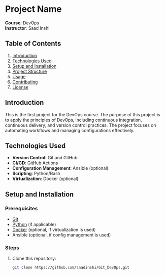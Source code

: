 # Project Name

**Course**: DevOps  
**Instructor**: Saad Inshi

## Table of Contents
1. [Introduction](#introduction)
2. [Technologies Used](#technologies-used)
3. [Setup and Installation](#setup-and-installation)
4. [Project Structure](#project-structure)
5. [Usage](#usage)
6. [Contributing](#contributing)
7. [License](#license)

## Introduction
This is the first project for the DevOps course. The purpose of this project is to apply the principles of DevOps, including continuous integration, continuous delivery, and version control practices. The project focuses on automating workflows and managing configurations effectively.

## Technologies Used
- **Version Control**: Git and GitHub
- **CI/CD**: GitHub Actions
- **Configuration Management**: Ansible (optional)
- **Scripting**: Python/Bash
- **Virtualization**: Docker (optional)

## Setup and Installation

### Prerequisites
- [Git](https://git-scm.com/)
- [Python](https://www.python.org/) (if applicable)
- [Docker](https://www.docker.com/) (optional, if virtualization is used)
- Ansible (optional, if config management is used)

### Steps
1. Clone this repository:
   ```bash
   git clone https://github.com/saadinshi/Git_DevOps.git

